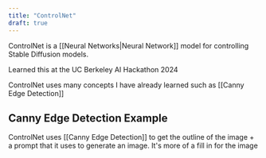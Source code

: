 ```yaml
---
title: "ControlNet"
draft: true
---
```


ControlNet is a [[Neural Networks|Neural Network]] model for controlling Stable Diffusion models. 

Learned this at the UC Berkeley AI Hackathon 2024

ControlNet uses many concepts I have already learned such as [[Canny Edge Detection]]

## Canny Edge Detection Example

ControlNet uses [[Canny Edge Detection]] to get the outline of the image + a prompt that it uses to generate an image. It's more of a fill in for the image


